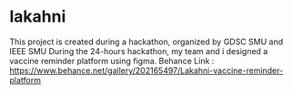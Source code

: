 # lakahni
This project is created during a hackathon, organized by GDSC SMU and IEEE SMU
During the 24-hours hackathon, my team and i designed a vaccine reminder platform using figma.
Behance Link : https://www.behance.net/gallery/202165497/Lakahni-vaccine-reminder-platform
